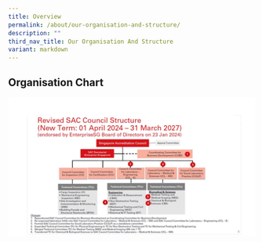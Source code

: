 ```yaml
---
title: Overview
permalink: /about/our-organisation-and-structure/
description: ""
third_nav_title: Our Organisation And Structure
variant: markdown
---
```

## Organisation Chart


![SAC Council 2024](/images/about/our-organisation-structure/sac_council_2024_rev.jpg)

